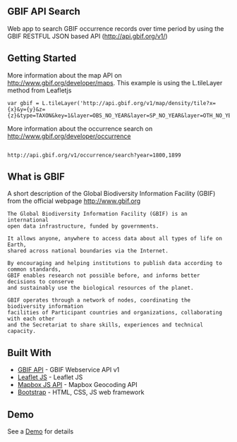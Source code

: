 ## GBIF API Search

Web app to search GBIF occurrence records over time period by using the GBIF RESTFUL JSON based API (http://api.gbif.org/v1/)

## Getting Started

More information about the map API on http://www.gbif.org/developer/maps.
This example is using the L.tileLayer method from Leafletjs

```
var gbif = L.tileLayer('http://api.gbif.org/v1/map/density/tile?x={x}&y={y}&z={z}&type=TAXON&key=1&layer=OBS_NO_YEAR&layer=SP_NO_YEAR&layer=OTH_NO_YEAR&layer=OBS_1900_1910&layer=SP_1900_1910&layer=OTH_1900_1910&layer=OBS_1910_1920&layer=SP_1910_1920&layer=OTH_1910_1920&layer=OBS_1920_1930&layer=SP_1920_1930&layer=OTH_1920_1930&layer=OBS_1930_1940&layer=SP_1930_1940&layer=OTH_1930_1940&layer=OBS_1940_1950&layer=SP_1940_1950&layer=OTH_1940_1950&layer=OBS_1950_1960&layer=SP_1950_1960&layer=OTH_1950_1960&layer=OBS_1960_1970&layer=SP_1960_1970&layer=OTH_1960_1970&layer=OBS_1970_1980&layer=SP_1970_1980&layer=OTH_1970_1980&layer=OBS_1980_1990&layer=SP_1980_1990&layer=OTH_1980_1990&layer=OBS_1990_2000&layer=SP_1990_2000&layer=OTH_1990_2000&layer=OBS_2000_2010&layer=SP_2000_2010&layer=OTH_2000_2010&layer=OBS_2010_2020&layer=SP_2010_2020&layer=OTH_2010_2020&layer=LIVING&layer=FOSSIL&palette=yellows_reds');

```

More information about the occurrence search on http://www.gbif.org/developer/occurrence

```

http://api.gbif.org/v1/occurrence/search?year=1800,1899

```

## What is GBIF

A short description of the Global Biodiversity Information Facility (GBIF) from the official webpage http://www.gbif.org

```
The Global Biodiversity Information Facility (GBIF) is an international 
open data infrastructure, funded by governments.

It allows anyone, anywhere to access data about all types of life on Earth, 
shared across national boundaries via the Internet.

By encouraging and helping institutions to publish data according to common standards, 
GBIF enables research not possible before, and informs better decisions to conserve 
and sustainably use the biological resources of the planet.

GBIF operates through a network of nodes, coordinating the biodiversity information 
facilities of Participant countries and organizations, collaborating with each other 
and the Secretariat to share skills, experiences and technical capacity.

```

## Built With

* [GBIF API](http://www.gbif.org/developer/summary) - GBIF Webservice API v1
* [Leaflet JS](http://leafletjs.com/) - Leaflet JS
* [Mapbox JS API](https://www.mapbox.com/mapbox-gl-js/example/mapbox-gl-geocoder/) - Mapbox Geocoding API
* [Bootstrap](http://getbootstrap.com/) - HTML, CSS, JS web framework

## Demo

See a [Demo](http://rawgit.com/ChristianLanger/GBIF-API/master/index.html) for details

